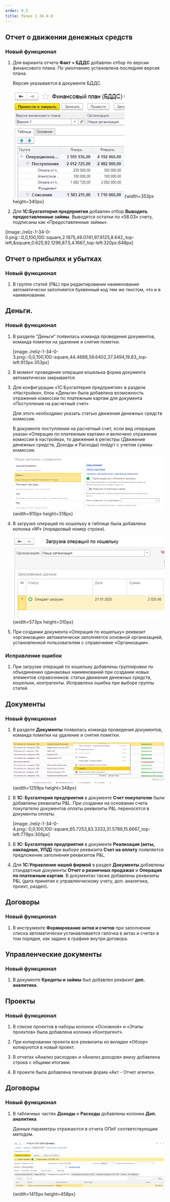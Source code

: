 ```yaml
---
order: 0.5
title: Релиз 1.34.0.0
---
```


## Отчет о движении денежных средств

### Новый функционал

1. Для варианта отчета **Факт + БДДС** добавлен отбор по версии финансового плана. По умолчанию установлена последняя версия плана.

   Версия указывается в документе БДДС.

   ![](./reliz-1-34-0.png){width=353px height=340px}

2. Для **1С:Бухгалтерия предприятия** добавлен отбор **Выводить предоставленные займы**. Выводятся остатки по «58.03» счету, подписаны как «Предоставленные займы».

[image:./reliz-1-34-0-0.png:::0,0,100,100::square,2.1875,49.0741,97.8125,8.642,,top-left,&square,0.625,92.1296,87.5,4.1667,,top-left:320px:648px]

## Отчет о прибылях и убытках

### Новый функционал

1. В группе статей (P&L) при редактировании наименования автоматически заполняется буквенный код тем же текстом, что и в наименовании.

## Деньги.

### Новый функционал

1. В разделе “Деньги” появилась команда проведения документов, команда пометки на удаление и снятия пометки.

   [image:./reliz-1-34-0-3.png:::0,0,100,100::square,44.4688,58.6402,37.3494,19.83,,top-left:913px:353px]

2. В момент проведения операции кошелька форма документа автоматически закрывается.

3. Для конфигурации  «1С:Бухгалтерия предприятия» в разделе «Настройки», блок «Деньги» была добавлена возможность отражения комиссии по платежным картам для документа «Поступление на расчетный счет»

   Для этого необходимо указать статью движения денежных средств комиссии.

   В документе поступления на расчетный счет, если вид операции указан «Операции по платежным картам» и включено отражение комиссии в настройках, то движения в регистры (Движение денежных средств, Доходы и Расходы) пойдут с учетом суммы комиссии.

   ![](./reliz-1-34-0-5.png){width=910px height=318px}

4. В загрузке операций по кошельку в таблице была добавлена колонка «№» (порядковый номер строки).

   ![](./reliz-1-34-0-6.png){width=573px height=310px}

5. При создании документа «Операция по кошельку»  реквизит «организация» автоматически заполняется основной организацией, установленной пользователем с справочнике «Организации».

### Исправление ошибок

1. При загрузке операций по кошельку добавлены группировки по объединению одинаковых наименований при создании новых элементов справочников: статьи движения денежных средств, кошельки, контрагенты. Исправлена ошибка при выборе группы статей.

## Документы

### Новый функционал

1. В разделе **Документы** появилась команда проведения документов, команда пометки на удаление и снятия пометки.

   ![](./reliz-1-34-0-2.png){width=1259px height=348px}

2. В **1С: Бухгалтерия предприятия** в документе **Счет покупателю** были добавлены реквизиты P&L. При создании на основании счета покупателю документов оплаты реквизиты P&L переносятся в документы оплаты.

   [image:./reliz-1-34-0-4.png:::0,0,100,100::square,65.7253,83.3333,31.5789,15.6667,,top-left:779px:300px]

3. В **1С: Бухгалтерия предприятия** в документе **Реализация (акты, накладные, УПД)** при выборе реквизита **Счет на оплату** появляется предложение заполнения реквизитов P&L.

4. Для **1С:Управление нашей фирмой** в раздел **Документы** добавлены стандартные документы **Отчет о розничных продажах** и **Операция по платежным картам**. В документах также добавлены реквизиты P&L (дата принятия к управленческому учету, доп. аналитика, проект, раздел).

## Договоры

### Новый функционал

1. В инструменте **Формирование актов и счетов** при заполнении списка автоматически устанавливается галочка в актах и счетах в том порядке, как задано в графике внутри договора.

## **Управленческие документы**

### Новый функционал

1. В документе **Кредиты и займы** был добавлен реквизит **доп. аналитика**.

## Проекты

### Новый функционал

1. В списке проектов в наборы колонок «Основной» и «Этапы проектов» была добавлена колонка «Контрагент».

2. При копировании проекта все реквизиты из вкладки «Обзор» копируются в новый проект.

3. В отчетах «Анализ расходов» и «Анализ доходов» внизу добавлена строка с общими итогами.

4. В проекте была добавлена печатная форма «Акт - Отчет агента».

## Договоры

### Новый функционал

1. В табличных частях **Доходы** и **Расходы** добавлены колонки **Доп. аналитика**.

   Данные параметры отражаются в отчета ОПиУ соответствующим методом.

   ![](./reliz-1-34-0-7.png){width=1415px height=458px}